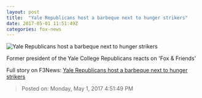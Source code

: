 ```yaml
---
layout: post
title:  "Yale Republicans host a barbeque next to hunger strikers"
date: 2017-05-01 11:51:49Z
categories: fox-news
---
```


![Yale Republicans host a barbeque next to hunger strikers](http://a57.foxnews.com/media2.foxnews.com/BrightCove/694940094001/2017/05/01/640/360/694940094001_5417486598001_5417479328001-vs.jpg)

Former president of the Yale College Republicans reacts on 'Fox & Friends'


Full story on F3News: [Yale Republicans host a barbeque next to hunger strikers](http://www.f3nws.com/n/FBTrmB)

> Posted on: Monday, May 1, 2017 4:51:49 PM
